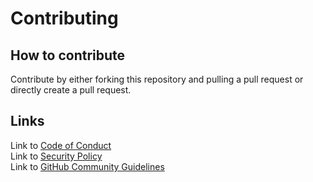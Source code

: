 # Contributing
## How to contribute
Contribute by either forking this repository and pulling a pull request or directly create a pull request. 
## Links
Link to [Code of Conduct](https://github.com/Star-Cyber3/List/blob/e47266bb4cf1beff83c5c81d923b97b5f670820a/.github/CODE_OF_CONDUCT.md)  
Link to [Security Policy](https://github.com/Star-Cyber3/List/security/policy)  
Link to [GitHub Community Guidelines](https://docs.github.com/articles/github-community-guidelines)
